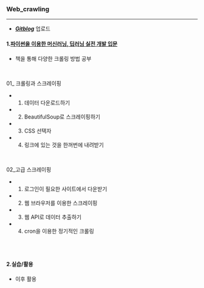 ### Web_crawling

---

- ***[Gitblog](https://yeo0.github.io/tag/study-crawling/)*** 업로드



#### 1.[파이썬을 이용한 머신러닝, 딥러닝 실전 개발 입문](http://wikibook.co.kr/python-machine-learning/)
- 책을 통해 다양한 크롤링 방법 공부


<br/>

01_ 크롤링과 스크레이핑

- 1) 데이터 다운로드하기
- 2) BeautifulSoup로 스크레이핑하기
- 3) CSS 선택자
- 4) 링크에 있는 것을 한꺼번에 내려받기

<br/>

02_고급 스크레이핑

- 1) 로그인이 필요한 사이트에서 다운받기
- 2) 웹 브라우저를 이용한 스크레이핑
- 3) 웹 API로 데이터 추출하기
- 4) cron을 이용한 정기적인 크롤링

<br/>

<br/>

#### 2.실습/활용
- 이후 활용
